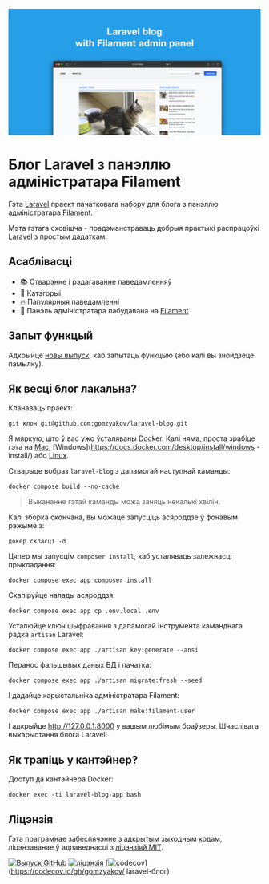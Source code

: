 ![Блог Laravel з панэллю адміністратара Filament](../docs/social-preview-en.png)

# Блог Laravel з панэллю адміністратара Filament

Гэта [Laravel](https://laravel.com) праект пачатковага набору для блога з панэллю адміністратара [Filament](https://filamentphp.com).

Мэта гэтага сховішча - прадэманстраваць добрыя практыкі распрацоўкі [Laravel](https://laravel.com) з простым дадаткам.

## Асаблівасці

- 📚 Стварэнне і рэдагаванне паведамленняў
- 🥑 Катэгорыі
- 🔥 Папулярныя паведамленні
- 🎉 Панэль адміністратара пабудавана на [Filament](https://filamentphp.com)

## Запыт функцый

Адкрыйце [новы выпуск](https://github.com/gomzyakov/laravel-blog/issues/new), каб запытаць функцыю (або калі вы знойдзеце памылку).

## Як весці блог лакальна?

Кланаваць праект:

```баш
git клон git@github.com:gomzyakov/laravel-blog.git
```

Я мяркую, што ў вас ужо ўсталяваны Docker. Калі няма, проста зрабіце гэта на [Mac](https://docs.docker.com/desktop/install/mac-install/), [Windows](https://docs.docker.com/desktop/install/windows -install/) або [Linux](https://docs.docker.com/desktop/install/linux-install/).

Стварыце вобраз `laravel-blog` з дапамогай наступнай каманды:

```баш
docker compose build --no-cache
```

>Выкананне гэтай каманды можа заняць некалькі хвілін.

Калі зборка скончана, вы можаце запусціць асяроддзе ў фонавым рэжыме з:

```баш
докер скласці -d
```

Цяпер мы запусцім `composer install`, каб усталяваць залежнасці прыкладання:

```баш
docker compose exec app composer install
```

Скапіруйце налады асяроддзя:

```баш
docker compose exec app cp .env.local .env
```

Усталюйце ключ шыфравання з дапамогай інструмента каманднага радка `artisan` Laravel:

```баш
docker compose exec app ./artisan key:generate --ansi
```

Перанос фальшывых даных БД і пачатка:

```баш
docker compose exec app ./artisan migrate:fresh --seed
```

І дадайце карыстальніка адміністратара Filament:

```баш
docker compose exec app ./artisan make:filament-user
```

І адкрыйце http://127.0.0.1:8000 у вашым любімым браўзеры. Шчаслівага выкарыстання блога Laravel!

## Як трапіць у кантэйнер?

Доступ да кантэйнера Docker:

```баш
docker exec -ti laravel-blog-app bash
```

## Ліцэнзія

Гэта праграмнае забеспячэнне з адкрытым зыходным кодам, ліцэнзаванае ў адпаведнасці з [ліцэнзіяй MIT](https://github.com/gomzyakov/php-code-style/blob/main/LICENSE).


[![Выпуск GitHub](https://img.shields.io/github/release/gomzyakov/laravel-blog.svg)](https://github.com/gomzyakov/laravel-blog/releases/latest)
[![ліцэнзія](https://img.shields.io/badge/License-MIT-green.svg)](https://github.com/gomzyakov/laravel-blog/blob/development/LICENSE)
[![codecov](https://codecov.io/gh/gomzyakov/laravel-blog/branch/main/graph/badge.svg?token=4CYTVMVUYV)](https://codecov.io/gh/gomzyakov/ laravel-блог)
